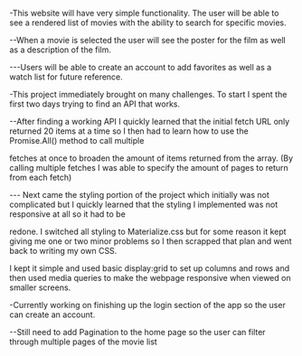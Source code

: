 
<!-- Description of App -->
-This website will have very simple functionality. The user will be able to see a rendered list of movies with the ability to search for specific movies. 

--When a movie is selected the user will see the poster for the film as well as a description of the film. 

---Users will be able to create an account to add favorites as well as a watch list for future reference.

<!-- Desription of App -->

<!-- Challenges I faced working on this App -->

-This project immediately brought on many challenges. To start I spent the first two days trying to find an API that works.

--After finding a working API I quickly learned that the initial fetch URL only returned 20 items at a time so I then had to learn how to use the Promise.All() method to call multiple

fetches at once to broaden the amount of items returned from the array. (By calling multiple fetches I was able to specify the amount of pages to return from each fetch)

--- Next came the styling portion of the project which initially was not complicated but I quickly learned that the styling I implemented was not responsive at all so it had to be 

redone. I switched all styling to Materialize.css but for some reason it kept giving me one or two minor problems so I then scrapped that plan and went back to writing my own CSS. 

I kept it simple and used basic display:grid to set up columns and rows and then used media queries to make the webpage responsive when viewed on smaller screens.


<!-- Final Touches to complete App for submission -->

-Currently working on finishing up the login section of the app so the user can create an account.

--Still need to add Pagination to the home page so the user can filter through multiple pages of the movie list


